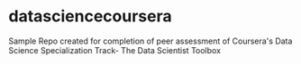 datasciencecoursera
===================

Sample Repo created for completion of peer assessment of Coursera's Data Science Specialization Track- The Data Scientist Toolbox
